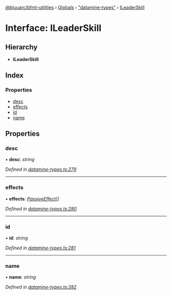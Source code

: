 [@bluuarc/bfmt-utilities](../README.md) › [Globals](../globals.md) › ["datamine-types"](../modules/_datamine_types_.md) › [ILeaderSkill](_datamine_types_.ileaderskill.md)

# Interface: ILeaderSkill

## Hierarchy

* **ILeaderSkill**

## Index

### Properties

* [desc](_datamine_types_.ileaderskill.md#desc)
* [effects](_datamine_types_.ileaderskill.md#effects)
* [id](_datamine_types_.ileaderskill.md#id)
* [name](_datamine_types_.ileaderskill.md#name)

## Properties

###  desc

• **desc**: *string*

*Defined in [datamine-types.ts:279](https://github.com/BluuArc/bfmt-utilities/blob/9e9d9b5/src/datamine-types.ts#L279)*

___

###  effects

• **effects**: *[PassiveEffect](../modules/_datamine_types_.md#passiveeffect)[]*

*Defined in [datamine-types.ts:280](https://github.com/BluuArc/bfmt-utilities/blob/9e9d9b5/src/datamine-types.ts#L280)*

___

###  id

• **id**: *string*

*Defined in [datamine-types.ts:281](https://github.com/BluuArc/bfmt-utilities/blob/9e9d9b5/src/datamine-types.ts#L281)*

___

###  name

• **name**: *string*

*Defined in [datamine-types.ts:282](https://github.com/BluuArc/bfmt-utilities/blob/9e9d9b5/src/datamine-types.ts#L282)*
